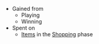 - Gained from
	- Playing
	- Winning
- Spent on
	- [Items](docs/gameplay_spec/unique_mechanics/items.md) in the [Shopping](docs/gameplay_spec/flow/shopping.md) phase